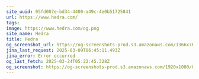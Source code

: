 ```yaml
---
site_uuid: 05fd007e-bd34-4400-a49c-4e0b51725841
url: https://www.hedra.com/
tags: 
image: https://www.hedra.com/og.png
site_name: Hedra
title: Hedra
og_screenshot_url: https://og-screenshots-prod.s3.amazonaws.com/1366x768/80/false/cc68f0315fe478d547c92d75241b86c2b678885e0d2cfe8ac6c639207b21db29.jpeg
jina_last_request: 2025-03-09T06:45:11.493Z
jina_error: Error occurred
og_last_fetch: 2025-03-24T05:22:45.328Z
og_screenshot: https://og-screenshots-prod.s3.amazonaws.com/1920x1080/80/false/cc68f0315fe478d547c92d75241b86c2b678885e0d2cfe8ac6c639207b21db29.jpeg
---
```


